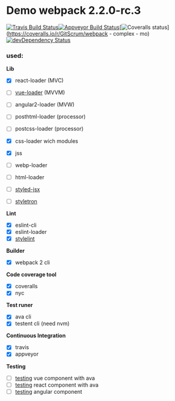# Demo webpack 2.2.0-rc.3

[![Travis Build Status](https://img.shields.io/travis/GitScrum/webpack-demo.svg?style=flat-square&label=unix)](https://travis-ci.org/GitScrum/webpack-demo)[![Appveyor Build Status](https://img.shields.io/appveyor/ci/GitScrum/webpack-complex-demo.svg?style=flat-square&label=windows)](https://ci.appveyor.com/project/GitScrum/webpack-complex-demo)[![Coveralls status](https://img.shields.io/coveralls/GitScrum/webpack-demo.svg?style=flat-square)](https://coveralls.io/r/GitScrum/webpack - complex - mo)[![devDependency Status](https://david-dm.org/gitscrum/webpack-demo/dev-status.svg?style=flat-square)](https://david-dm.org/gitscrum/webpack-demo#info=devDependencies)

### used:

**Lib**
- [x] react-loader (MVC)
- [ ] [vue-loader](https://github.com/vuejs/vue-loader) (MVVM)
- [ ] angular2-loader (MVW)
- [ ] posthtml-loader (processor)
- [ ] postcss-loader (processor)
- [x] css-loader wich modules
- [x] jss
- [ ] webp-loader
- [ ] html-loader
- [ ] [styled-jsx](https://github.com/zeit/styled-jsx)
- [ ] [styletron](https://github.com/rtsao/styletron) 


**Lint**
- [x] eslint-cli
- [x] eslint-loader
- [x] [stylelint](https://github.com/vieron/stylelint-webpack-plugin)

**Builder**
- [x] webpack 2 cli

**Code coverage tool**
- [x] coveralls
- [x] nyc

**Test runer**
- [x] ava cli 
- [x] testent cli (need nvm)

**Continuous Integration**
- [x] travis
- [x] appveyor

**Testing**
- [ ] [testing](https://github.com/vuejs/vueify-example/blob/master/test/unit/a.spec.js#L23-L43) vue component with ava 
- [ ] [testing](https://www.npmjs.com/package/react-addons-test-utils) react component with ava
- [ ] [testing](http://blog.rangle.io/testing-angular-2-applications/) angular component
